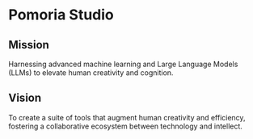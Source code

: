 # Pomoria Studio

## Mission
Harnessing advanced machine learning and Large Language Models (LLMs) to elevate human creativity and cognition.

## Vision
To create a suite of tools that augment human creativity and efficiency, fostering a collaborative ecosystem between technology and intellect.
